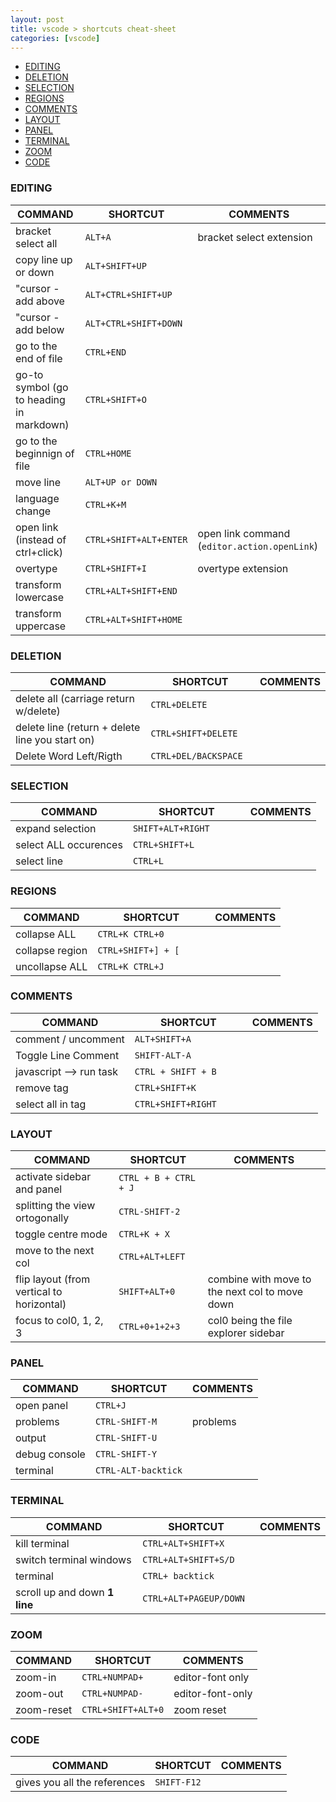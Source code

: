 ```yaml
---
layout: post
title: vscode > shortcuts cheat-sheet
categories: [vscode]
---
```


<!-- TOC -->

- [EDITING](#editing)
- [DELETION](#deletion)
- [SELECTION](#selection)
- [REGIONS](#regions)
- [COMMENTS](#comments)
- [LAYOUT](#layout)
- [PANEL](#panel)
- [TERMINAL](#terminal)
- [ZOOM](#zoom)
- [CODE](#code)

<!-- /TOC -->

### EDITING

COMMAND                                  | SHORTCUT                | COMMENTS
-----------------------------------------|-------------------------|---------------------------------------------
bracket select all                       | `ALT+A`                 | bracket select extension
copy line up or down                     | `ALT+SHIFT+UP`          |
"cursor - add above                      | `ALT+CTRL+SHIFT+UP    ` |
"cursor - add below                      | `ALT+CTRL+SHIFT+DOWN  ` |
go to the end of file                    | `CTRL+END             ` |
go-to symbol (go to heading in markdown) | `CTRL+SHIFT+O         ` |
go to the beginnign of file              | `CTRL+HOME            ` |
move line                                | `ALT+UP or DOWN       ` |
language change                          | `CTRL+K+M             ` |
open link (instead of ctrl+click)        | `CTRL+SHIFT+ALT+ENTER ` | open link command (`editor.action.openLink`)
overtype                                 | `CTRL+SHIFT+I         ` | overtype extension
transform lowercase                      | `CTRL+ALT+SHIFT+END   ` |
transform uppercase                      | `CTRL+ALT+SHIFT+HOME  ` |

### DELETION

COMMAND                                         | SHORTCUT                | COMMENTS
------------------------------------------------|-------------------------|---------
delete all  (carriage return w/delete)          | `CTRL+DELETE          ` |
delete line (return + delete line you start on) | `CTRL+SHIFT+DELETE    ` |
Delete Word Left/Rigth                          | `CTRL+DEL/BACKSPACE   ` |

### SELECTION

COMMAND               | SHORTCUT                | COMMENTS
----------------------|-------------------------|---------
expand selection      | `SHIFT+ALT+RIGHT`       |
select ALL occurences | `CTRL+SHIFT+L         ` |
select line           | `CTRL+L               ` |

### REGIONS

COMMAND         | SHORTCUT                | COMMENTS
----------------|-------------------------|---------
collapse ALL    | `CTRL+K CTRL+0        ` |
collapse region | `CTRL+SHIFT+] + [     ` |
uncollapse ALL  | `CTRL+K CTRL+J        ` |

### COMMENTS

COMMAND                 | SHORTCUT                | COMMENTS
------------------------|-------------------------|---------
comment / uncomment     | `ALT+SHIFT+A          ` |
Toggle Line Comment     | `SHIFT-ALT-A          ` |
javascript --> run task | `CTRL + SHIFT + B     ` |
remove tag              | `CTRL+SHIFT+K         ` |
select all in tag       | `CTRL+SHIFT+RIGHT     ` |

### LAYOUT

COMMAND                                   | SHORTCUT                | COMMENTS
------------------------------------------|-------------------------|-----------------------------------------------
activate sidebar and panel                | `CTRL + B + CTRL + J`   |
splitting the view ortogonally            | `CTRL-SHIFT-2`          |
toggle centre mode                        | `CTRL+K + X           ` |
move to the next col                      | `CTRL+ALT+LEFT`         |
flip layout (from vertical to horizontal) | `SHIFT+ALT+0`           | combine with move to the next col to move down
focus to col0, 1, 2, 3                    | `CTRL+0+1+2+3`          | col0 being the file explorer sidebar

### PANEL

COMMAND       | SHORTCUT            | COMMENTS
--------------|---------------------|---------
open panel    | `CTRL+J`            |
problems      | `CTRL-SHIFT-M`      | problems
output        | `CTRL-SHIFT-U`      |
debug console | `CTRL-SHIFT-Y`      |
terminal      | `CTRL-ALT-backtick` |

### TERMINAL

COMMAND                       | SHORTCUT                | COMMENTS
------------------------------|-------------------------|---------
kill terminal                 | `CTRL+ALT+SHIFT+X     ` |
switch terminal windows       | `CTRL+ALT+SHIFT+S/D   ` |
terminal                      | `CTRL+ backtick       ` |
scroll up and down **1 line** | `CTRL+ALT+PAGEUP/DOWN`  |

### ZOOM

COMMAND    | SHORTCUT           | COMMENTS
-----------|--------------------|-----------------
zoom-in    | `CTRL+NUMPAD+`     | editor-font only
zoom-out   | `CTRL+NUMPAD-`     | editor-font-only
zoom-reset | `CTRL+SHIFT+ALT+0` | zoom reset

### CODE

COMMAND                      | SHORTCUT    | COMMENTS
-----------------------------|-------------|---------
gives you all the references | `SHIFT-F12` |